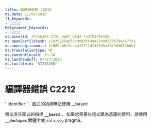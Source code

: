 ```yaml
---
title: 編譯器錯誤 C2212
ms.date: 11/04/2016
f1_keywords:
- C2212
helpviewer_keywords:
- C2212
ms.assetid: 3fdab304-272c-4d07-bfd4-fad75170e536
ms.openlocfilehash: c243925548f8c90bdff49421b0d38357b9e677a3
ms.sourcegitcommit: 1f009ab0f2cc4a177f2d1353d5a38f164612bdb1
ms.translationtype: MT
ms.contentlocale: zh-TW
ms.lasthandoff: 07/27/2020
ms.locfileid: "87216280"
---
```

# <a name="compiler-error-c2212"></a>編譯器錯誤 C2212

' identifier '：函式的指標無法使用 __based

無法宣告函式的指標 **`__based`** 。 如果您需要以程式碼為基礎的資料，請使用 **`__declspec`** 關鍵字或 `data_seg` pragma。

